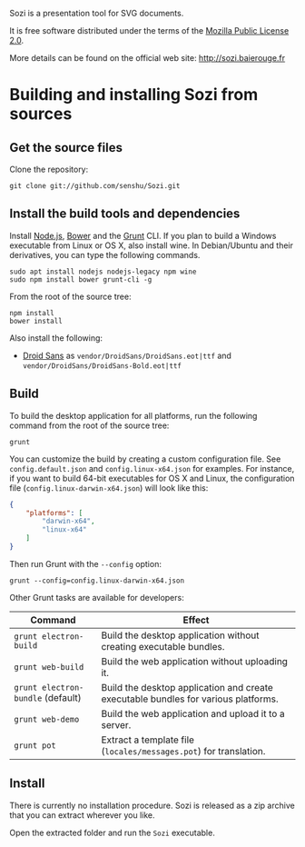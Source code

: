 
Sozi is a presentation tool for SVG documents.

It is free software distributed under the terms of the
[Mozilla Public License 2.0](https://www.mozilla.org/MPL/2.0/).

More details can be found on the official web site: <http://sozi.baierouge.fr>

Building and installing Sozi from sources
=========================================

Get the source files
--------------------

Clone the repository:

    git clone git://github.com/senshu/Sozi.git


Install the build tools and dependencies
----------------------------------------

Install [Node.js](http://nodejs.org/), [Bower](http://bower.io/)
and the [Grunt](http://gruntjs.com/) CLI.
If you plan to build a Windows executable from Linux or OS X, also install wine.
In Debian/Ubuntu and their derivatives, you can type the following commands.

    sudo apt install nodejs nodejs-legacy npm wine
    sudo npm install bower grunt-cli -g

From the root of the source tree:

    npm install
    bower install

Also install the following:

* [Droid Sans](http://www.fontsquirrel.com/fonts/Droid-Sans) as `vendor/DroidSans/DroidSans.eot|ttf` and `vendor/DroidSans/DroidSans-Bold.eot|ttf`

Build
-----

To build the desktop application for all platforms, run the following command from the root of the source tree:

    grunt

You can customize the build by creating a custom configuration file.
See `config.default.json` and `config.linux-x64.json` for examples.
For instance, if you want to build 64-bit executables for OS X and Linux,
the configuration file (`config.linux-darwin-x64.json`) will look like this:

```json
{
    "platforms": [
        "darwin-x64",
        "linux-x64"
    ]
}
```

Then run Grunt with the `--config` option:

    grunt --config=config.linux-darwin-x64.json

Other Grunt tasks are available for developers:

Command                           | Effect
----------------------------------|-------
`grunt electron-build`            | Build the desktop application without creating executable bundles.
`grunt web-build`                 | Build the web application without uploading it.
`grunt electron-bundle` (default) | Build the desktop application and create executable bundles for various platforms.
`grunt web-demo`                  | Build the web application and upload it to a server.
`grunt pot`                       | Extract a template file (`locales/messages.pot`) for translation.


Install
-------

There is currently no installation procedure.
Sozi is released as a zip archive that you can extract wherever you like.

Open the extracted folder and run the `Sozi` executable.
